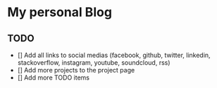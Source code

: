 # My personal Blog

## TODO

- [] Add all links to social medias (facebook, github, twitter, linkedin, stackoverflow, instagram, youtube, soundcloud, rss)
- [] Add more projects to the project page
- [] Add more TODO items
